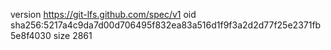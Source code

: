 version https://git-lfs.github.com/spec/v1
oid sha256:5217a4c9da7d00d706495f832ea83a516d1f9f3a2d2d77f25e2371fb5e8f4030
size 2861
